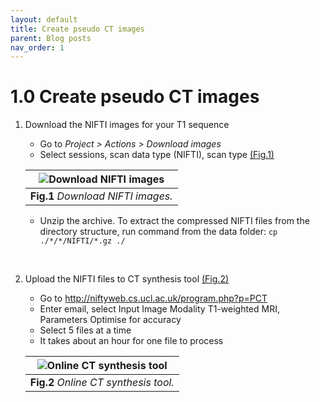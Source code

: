 ```yaml
---
layout: default
title: Create pseudo CT images 
parent: Blog posts
nav_order: 1
---
```


# 1.0 Create pseudo CT images


1. Download the NIFTI images for your T1 sequence
	- Go to *Project > Actions > Download images*
	- Select sessions, scan data type (NIFTI), scan type [(Fig.1)](#Cheatsheet/CT/Download)


	<a name="Cheatsheet/CT/Download"></a>

	| ![Download NIFTI images](../../../pics/CT_download.png) | 
	|:--:| 
	| **Fig.1** *Download NIFTI images.* |


	- Unzip the archive. To extract the compressed NIFTI files from the directory structure, run command from the data folder:
	`cp ./*/*/NIFTI/*.gz ./`

<br/>


2. Upload the NIFTI files to CT synthesis tool [(Fig.2)](#Cheatsheet/CT/Synthesis)
	- Go to http://niftyweb.cs.ucl.ac.uk/program.php?p=PCT
	- Enter email, select Input Image Modality T1-weighted MRI, Parameters Optimise for accuracy
	- Select 5 files at a time
	- It takes about an hour for one file to process


	<a name="Cheatsheet/CT/Synthesis"></a>

	| ![Online CT synthesis tool](../../../pics/Synthesis_tool.png) | 
	|:--:| 
	| **Fig.2** *Online CT synthesis tool.* |

<br/>

